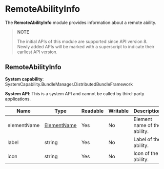 # RemoteAbilityInfo

The **RemoteAbilityInfo** module provides information about a remote ability.

> **NOTE**
>
> The initial APIs of this module are supported since API version 8. Newly added APIs will be marked with a superscript to indicate their earliest API version.

## RemoteAbilityInfo

**System capability**: SystemCapability.BundleManager.DistributedBundleFramework

**System API**: This is a system API and cannot be called by third-party applications.

| Name       | Type                                        | Readable| Writable| Description                   |
| ----------- | -------------------------------------------- | ---- | ---- | ----------------------- |
| elementName | [ElementName](js-apis-bundle-ElementName.md) | Yes  | No  | Element name of the ability.      |
| label       | string                                       | Yes  | No  | Label of the ability.  |
| icon        | string                                       | Yes  | No  | Icon of the ability.|

